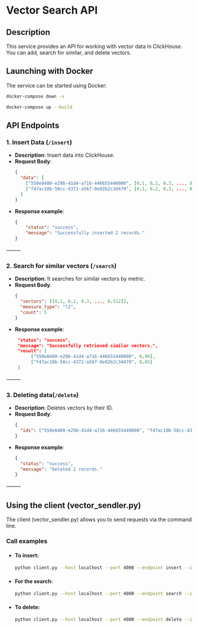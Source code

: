 # Vector Search API

## Description
This service provides an API for working with vector data in ClickHouse.  
You can add, search for similar, and delete vectors.

## **Launching with Docker**
The service can be started using Docker:

```sh
docker-compose down -v

docker-compose up --build
```

## API Endpoints

### 1. Insert Data (`/insert`)
- **Description**: Insert data into ClickHouse.
- **Request Body**:
  ```json
  {
    "data": [
      ["550e8400-e29b-41d4-a716-446655440000", [0.1, 0.2, 0.3, ..., 0.512]],
      ["f47ac10b-58cc-4372-a567-0e02b2c3d479", [0.1, 0.2, 0.3, ..., 0.512]]
    ]
  }

- **Response example**:
  ```json 
  {
      "status": "success",
      "message": "Successfully inserted 2 records."
  }

⸻

### 2. Search for similar vectors (`/search`)
- **Description**: It searches for similar vectors by metric.
- **Request Body**:
  ```json
  {
    "vectors": [[0.1, 0.2, 0.3, ..., 0.512]],
    "measure_type": "l2",
    "count": 5
  }

- **Response example**:
  ```json 
   "status": "success",
   "message": "Successfully retrieved similar vectors.",
   "result": [
        ["550e8400-e29b-41d4-a716-446655440000", 0.90],
        ["f47ac10b-58cc-4372-a567-0e02b2c3d479", 0.85]
   ]

⸻


### 3. Deleting data(`/delete`)
- **Description**: Deletes vectors by their ID.
- **Request Body**:
  ```json
  {
    "ids": ["550e8400-e29b-41d4-a716-446655440000", "f47ac10b-58cc-4372-a567-0e02b2c3d479"]
  }

- **Response example**:
  ```json 
  {
    "status": "success",
    "message": "Deleted 2 records."
  }

⸻

## Using the client (vector_sendler.py)

The client (vector_sendler.py) allows you to send requests via the command line.

### Call examples

- #### To insert:
  ```sh
  python client.py --host localhost --port 4000 --endpoint insert --input_path data.json --output_path response.json
  ```
- #### For the search:
  ```sh
  python client.py --host localhost --port 4000 --endpoint search --input_path query.json --output_path search_response.json --measure_type l2 --count 10
  ```
- #### To delete:
  ```sh
  python client.py --host localhost --port 4000 --endpoint delete --input_path delete.json --output_path delete_response.json
  ```
